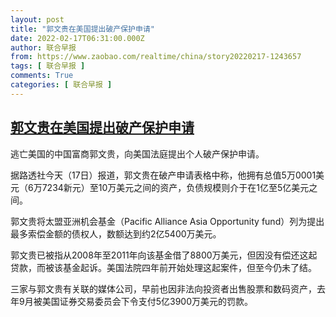 ```yaml
---
layout: post
title: "郭文贵在美国提出破产保护申请"
date: 2022-02-17T06:31:00.000Z
author: 联合早报
from: https://www.zaobao.com/realtime/china/story20220217-1243657
tags: [ 联合早报 ]
comments: True
categories: [ 联合早报 ]
---
```

<!--1645079460000-->
[郭文贵在美国提出破产保护申请](https://www.zaobao.com/realtime/china/story20220217-1243657)
------

<div>
<p>逃亡美国的中国富商郭文贵，向美国法庭提出个人破产保护申请。</p><p>据路透社今天（17日）报道，郭文贵在破产申请表格中称，他拥有总值5万0001美元（6万7234新元）至10万美元之间的资产，负债规模则介于在1亿至5亿美元之间。</p><p>郭文贵将太盟亚洲机会基金（Pacific Alliance Asia Opportunity fund）列为提出最多索偿金额的债权人，数额达到约2亿5400万美元。</p><section id="imu"><div id="dfp-ad-imu1">        </div></section><p>郭文贵已被指从2008年至2011年向该基金借了8800万美元，但因没有偿还这起贷款，而被该基金起诉。美国法院四年前开始处理这起案件，但至今仍未了结。</p><p>三家与郭文贵有关联的媒体公司，早前也因非法向投资者出售股票和数码资产，去年9月被美国证券交易委员会下令支付5亿3900万美元的罚款。</p>      <div class="cx_paywall_placeholder" id="sph_cdp_40"></div>
</div>

